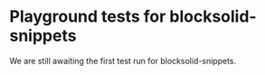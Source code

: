 # Playground tests for blocksolid-snippets
We are still awaiting the first test run for blocksolid-snippets.
